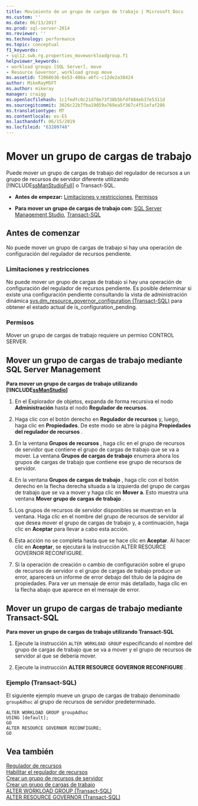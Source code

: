 ```yaml
---
title: Movimiento de un grupo de cargas de trabajo | Microsoft Docs
ms.custom: ''
ms.date: 06/13/2017
ms.prod: sql-server-2014
ms.reviewer: ''
ms.technology: performance
ms.topic: conceptual
f1_keywords:
- sql12.swb.rg.properties_moveworkloadgroup.f1
helpviewer_keywords:
- workload groups [SQL Server], move
- Resource Governor, workload group move
ms.assetid: f2068636-6e53-486a-a6fc-c12de2a38424
author: MikeRayMSFT
ms.author: mikeray
manager: craigg
ms.openlocfilehash: 1c1fedfc0c21d78e73f38b5bfdf084eb37e5311d
ms.sourcegitcommit: 3026c22b7fba19059a769ea5f367c4f51efaf286
ms.translationtype: MT
ms.contentlocale: es-ES
ms.lasthandoff: 06/15/2019
ms.locfileid: "63209748"
---
```

# <a name="move-a-workload-group"></a>Mover un grupo de cargas de trabajo
  Puede mover un grupo de cargas de trabajo del regulador de recursos a un grupo de recursos de servidor diferente utilizando [!INCLUDE[ssManStudioFull](../../includes/ssmanstudiofull-md.md)] o Transact-SQL.  
  
-   **Antes de empezar:**  [Limitaciones y restricciones](#LimitationsRestrictions), [Permisos](#Permissions)  
  
-   **Para mover un grupo de cargas de trabajo con:**  [SQL Server Management Studio](#MoveWGSSMS), [Transact-SQL](#MoveWGTSQL)  
  
##  <a name="BeforeYouBegin"></a> Antes de comenzar  
 No puede mover un grupo de cargas de trabajo si hay una operación de configuración del regulador de recursos pendiente.  
  
###  <a name="LimitationsRestrictions"></a> Limitaciones y restricciones  
 No puede mover un grupo de cargas de trabajo si hay una operación de configuración del regulador de recursos pendiente. Es posible determinar si existe una configuración pendiente consultando la vista de administración dinámica [sys.dm_resource_governor_configuration &#40;Transact-SQL&#41;](/sql/relational-databases/system-dynamic-management-views/sys-dm-resource-governor-configuration-transact-sql) para obtener el estado actual de is_configuration_pending.  
  
###  <a name="Permissions"></a> Permisos  
 Mover un grupo de cargas de trabajo requiere un permiso CONTROL SERVER.  
  
##  <a name="MoveWGSSMS"></a> Mover un grupo de cargas de trabajo mediante SQL Server Management  
 **Para mover un grupo de cargas de trabajo utilizando [!INCLUDE[ssManStudio](../../includes/ssmanstudio-md.md)]**  
  
1.  En el Explorador de objetos, expanda de forma recursiva el nodo **Administración** hasta el nodo **Regulador de recursos**.  
  
2.  Haga clic con el botón derecho en **Regulador de recursos** y, luego, haga clic en **Propiedades**. De este modo se abre la página **Propiedades del regulador de recursos** .  
  
3.  En la ventana **Grupos de recursos** , haga clic en el grupo de recursos de servidor que contiene el grupo de cargas de trabajo que se va a mover. La ventana **Grupos de cargas de trabajo** enumera ahora los grupos de cargas de trabajo que contiene ese grupo de recursos de servidor.  
  
4.  En la ventana **Grupos de cargas de trabajo** , haga clic con el botón derecho en la flecha derecha situada a la izquierda del grupo de cargas de trabajo que se va a mover y haga clic en **Mover a**. Esto muestra una ventana **Mover grupo de cargas de trabajo** .  
  
5.  Los grupos de recursos de servidor disponibles se muestran en la ventana. Haga clic en el nombre del grupo de recursos de servidor al que desea mover el grupo de cargas de trabajo y, a continuación, haga clic en **Aceptar** para llevar a cabo esta acción.  
  
6.  Esta acción no se completa hasta que se hace clic en **Aceptar**. Al hacer clic en **Aceptar**, se ejecutará la instrucción ALTER RESOURCE GOVERNOR RECONFIGURE.  
  
7.  Si la operación de creación o cambio de configuración sobre el grupo de recursos de servidor o el grupo de cargas de trabajo produce un error, aparecerá un informe de error debajo del título de la página de propiedades. Para ver un mensaje de error más detallado, haga clic en la flecha abajo que aparece en el mensaje de error.  
  
##  <a name="MoveWGTSQL"></a> Mover un grupo de cargas de trabajo mediante Transact-SQL  
 **Para mover un grupo de cargas de trabajo utilizando Transact-SQL**  
  
1.  Ejecute la instrucción `ALTER WORKLOAD GROUP` especificando el nombre del grupo de cargas de trabajo que se va a mover y el grupo de recursos de servidor al que se debería mover.  
  
2.  Ejecute la instrucción **ALTER RESOURCE GOVERNOR RECONFIGURE** .  
  
### <a name="example-transact-sql"></a>Ejemplo (Transact-SQL)  
 El siguiente ejemplo mueve un grupo de cargas de trabajo denominado `groupAdhoc` al grupo de recursos de servidor predeterminado.  
  
```  
ALTER WORKLOAD GROUP groupAdhoc  
USING [default];  
GO  
ALTER RESOURCE GOVERNOR RECONFIGURE;  
GO  
```  
  
## <a name="see-also"></a>Vea también  
 [Regulador de recursos](resource-governor.md)   
 [Habilitar el regulador de recursos](enable-resource-governor.md)   
 [Crear un grupo de recursos de servidor](create-a-resource-pool.md)   
 [Crear un grupo de cargas de trabajo](create-a-workload-group.md)   
 [ALTER WORKLOAD GROUP &#40;Transact-SQL&#41;](/sql/t-sql/statements/alter-workload-group-transact-sql)   
 [ALTER RESOURCE GOVERNOR &#40;Transact-SQL&#41;](/sql/t-sql/statements/alter-resource-governor-transact-sql)  
  
  
